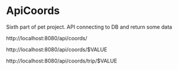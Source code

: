 # ApiCoords
Sixth part of pet project. API connecting to DB and return some data

http://localhost:8080/api/coords/

http://localhost:8080/api/coords/$VALUE

http://localhost:8080/api/coords/trip/$VALUE


